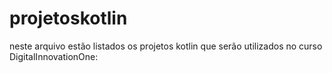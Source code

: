 # projetoskotlin
neste arquivo estão listados os projetos kotlin que serão utilizados no curso DigitalInnovationOne:
